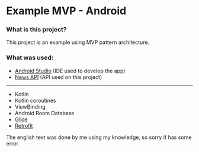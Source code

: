 # Example MVP - Android


### What is this project?

This project is an example using MVP pattern architecture.

### What was used:

* [Android Studio](https://developer.android.com/studio) (IDE used to develop the app)
* [News API](https://newsapi.org/) (API used on this project)

<hr>

* Kotlin
* Kotlin coroutines
* ViewBinding
* Android Room Database
* [Glide](https://github.com/bumptech/glide)
* [Retrofit](https://square.github.io/retrofit/)

The english text was done by me using my knowledge, so sorry if has some error.